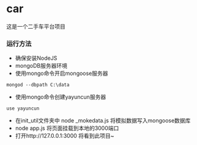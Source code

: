 # car
这是一个二手车平台项目
###  运行方法
- 确保安装NodeJS
- mongoDB服务器环境
- 使用mongo命令开启mongoose服务器
```
mongod --dbpath C:\data
```
- 使用mongo命令创建yayuncun服务器
```
use yayuncun
```
- 在init_util文件夹中 node _mokedata.js 将模拟数据写入mongoose数据库
- node app.js 将页面挂载到本地的3000端口
- 打开http://127.0.0.1:3000 将看到此项目~
